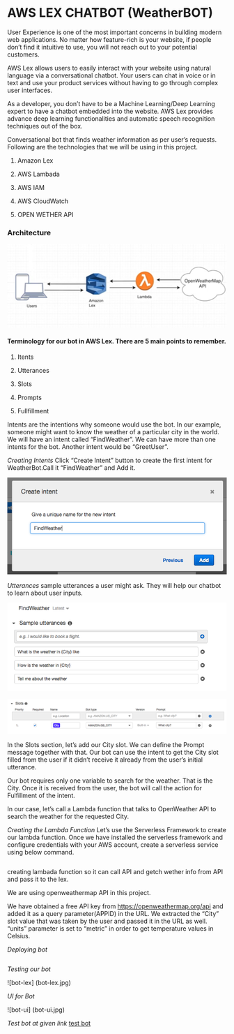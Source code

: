 # AWS LEX CHATBOT (WeatherBOT)

User Experience is one of the most important concerns in building modern web applications. No matter how feature-rich is your website, if people don’t find it intuitive to use, you will not reach out to your potential customers.

AWS Lex allows users to easily interact with your website using natural language via a conversational chatbot. Your users can chat in voice or in text and use your product services without having to go through complex user interfaces.

As a developer, you don’t have to be a Machine Learning/Deep Learning expert to have a chatbot embedded into the website. AWS Lex provides advance deep learning functionalities and automatic speech recognition techniques out of the box.

Conversational bot that finds weather information as per user’s requests. Following are the technologies that we will be using in this project.

1. Amazon Lex

2. AWS Lambada

3. AWS IAM

4. AWS CloudWatch

5. OPEN WETHER API


### Architecture

![architecture](architecture.png)

#### Terminology for our bot in AWS Lex. There are 5 main points to remember.

1. Itents

2. Utterances

3. Slots

4. Prompts

5. Fullfillment


Intents are the intentions why someone would use the bot. In our example, someone might want to know the weather of a particular city in the world. We will have an intent called “FindWeather”. We can have more than one intents for the bot. Another intent would be “GreetUser”.

*Creating Intents*
Click “Create Intent” button to create the first intent for WeatherBot.Call it “FindWeather” and Add it.

![intents](intents.png)

*Utterances*
sample utterances a user might ask. They will help our chatbot to learn about user inputs.

![utterances](utterances.png)

![slots](slots.png)

In the Slots section, let’s add our City slot. We can define the Prompt message together with that. Our bot can use the intent to get the City slot filled from the user if it didn’t receive it already from the user’s initial utterance.

Our bot requires only one variable to search for the weather. That is the City. Once it is received from the user, the bot will call the action for Fulfillment of the intent.

In our case, let’s call a Lambda function that talks to OpenWeather API to search the weather for the requested City.

*Creating the Lambda Function*
Let’s use the Serverless Framework to create our lambda function.
Once we have installed the serverless framework and configure credentials with your AWS account, create a serverless service using below command.

```serverless create --template aws-nodejs --path weather-bot
```
creating lambada function so it can call API and getch wether info from API and pass it to the lex.

We are using openweathermap API in this project.

We have obtained a free API key from https://openweathermap.org/api and added it as a query parameter(APPID) in the URL. We extracted the “City” slot value that was taken by the user and passed it in the URL as well. “units” parameter is set to “metric” in order to get temperature values in Celsius.

*Deploying bot*
```serverless deploy
```
*Testing our bot*

![bot-lex] (bot-lex.jpg)

*UI for Bot*

![bot-ui] (bot-ui.jpg)

*Test bot at given link*
[test bot](www.google.com)